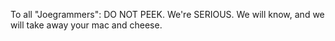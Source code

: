 To all "Joegrammers": DO NOT PEEK. We're SERIOUS. We will know, and we will take away your mac and cheese.

